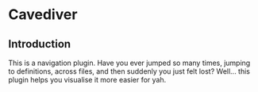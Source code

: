 # Cavediver

## Introduction

This is a navigation plugin. Have you ever jumped so many times, jumping to definitions, across files, and then suddenly you just felt lost? Well... this plugin 
helps you visualise it more easier for yah.
